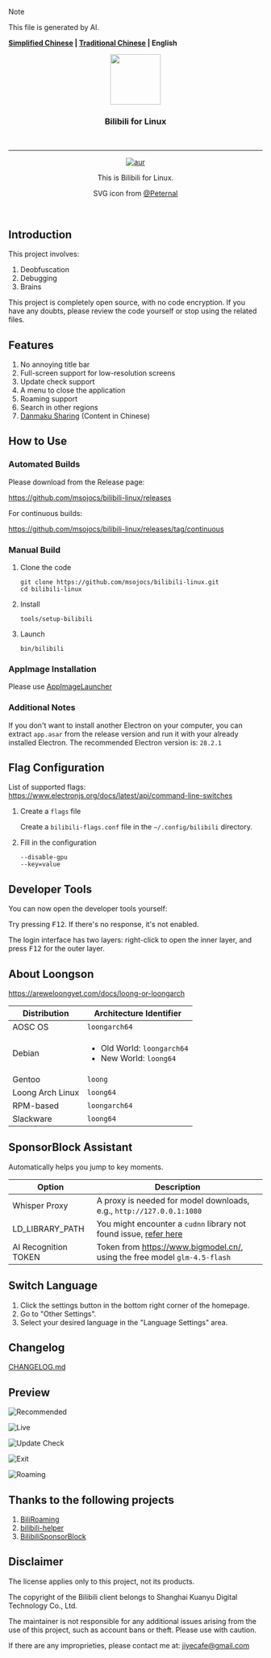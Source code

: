 > [!NOTE]
> This file is generated by AI.

**[Simplified Chinese](README.md) | [Traditional Chinese](README_zh-tw.MD) | English**

<div align="center">

  <img src="./res/icons/bilibili.svg" height="100px" width="100px"/>

  <h3>Bilibili for Linux</h3>
  <br>

----

[![aur](https://img.shields.io/aur/version/bilibili-bin)](https://aur.archlinux.org/packages/bilibili-bin)

  This is Bilibili for Linux.

  SVG icon from [@Peternal](https://github.com/Peternal)

  <br>
</div>

## Introduction

This project involves:

1. Deobfuscation
2. Debugging
3. Brains

This project is completely open source, with no code encryption. If you have any doubts, please review the code yourself or stop using the related files.

## Features

1. No annoying title bar
2. Full-screen support for low-resolution screens
3. Update check support
4. A menu to close the application
5. Roaming support
6. Search in other regions
7. [Danmaku Sharing](docs/help/弹幕共享.MD) (Content in Chinese)

## How to Use

### Automated Builds

Please download from the Release page:

https://github.com/msojocs/bilibili-linux/releases

For continuous builds:

https://github.com/msojocs/bilibili-linux/releases/tag/continuous

### Manual Build

1. Clone the code
   ```
   git clone https://github.com/msojocs/bilibili-linux.git
   cd bilibili-linux
   ```
2. Install
   ```
   tools/setup-bilibili
   ```
3. Launch
   ```
   bin/bilibili
   ```
### AppImage Installation

Please use [AppImageLauncher](https://github.com/TheAssassin/AppImageLauncher)

### Additional Notes

If you don't want to install another Electron on your computer, you can extract `app.asar` from the release version and run it with your already installed Electron. The recommended Electron version is: `28.2.1`

## Flag Configuration

List of supported flags:
https://www.electronjs.org/docs/latest/api/command-line-switches

1. Create a `flags` file

   Create a `bilibili-flags.conf` file in the `~/.config/bilibili` directory.

2. Fill in the configuration

   ```
   --disable-gpu
   --key=value
   ```

## Developer Tools

You can now open the developer tools yourself:

Try pressing <kbd>F12</kbd>. If there's no response, it's not enabled.

The login interface has two layers: right-click to open the inner layer, and press <kbd>F12</kbd> for the outer layer.

## About Loongson

https://areweloongyet.com/docs/loong-or-loongarch

|Distribution|Architecture Identifier|
|---|---|
|AOSC OS|`loongarch64`|
|Debian|<ul><li>Old World: `loongarch64`</li><li>New World: `loong64`</li></ul>|
|Gentoo|`loong`|
|Loong Arch Linux|`loong64`|
|RPM-based|`loongarch64`|
|Slackware|`loong64`|

## SponsorBlock Assistant

Automatically helps you jump to key moments.

| Option | Description |
|---|---|
| Whisper Proxy | A proxy is needed for model downloads, e.g., `http://127.0.0.1:1080` |
| LD_LIBRARY_PATH | You might encounter a `cudnn` library not found issue, [refer here](https://github.com/MahmoudAshraf97/whisper-diarization/issues/259) |
| AI Recognition TOKEN | Token from https://www.bigmodel.cn/, using the free model `glm-4.5-flash` |

## Switch Language

1. Click the settings button in the bottom right corner of the homepage.
2. Go to "Other Settings".
3. Select your desired language in the "Language Settings" area.

## Changelog

[CHANGELOG.md](CHANGELOG.md)

## Preview

![Recommended](res/screenshots/1.png)

![Live](res/screenshots/live.png)

![Update Check](res/screenshots/update.png)

![Exit](res/screenshots/exit.png)

![Roaming](res/screenshots/roaming.png)

## Thanks to the following projects

1. [BiliRoaming](https://github.com/yujincheng08/BiliRoaming)
2. [bilibili-helper](https://github.com/ipcjs/bilibili-helper)
3. [BilibiliSponsorBlock](https://github.com/hanydd/BilibiliSponsorBlock)

## Disclaimer

The license applies only to this project, not its products.

The copyright of the Bilibili client belongs to Shanghai Kuanyu Digital Technology Co., Ltd.

The maintainer is not responsible for any additional issues arising from the use of this project, such as account bans or theft. Please use with caution.

If there are any improprieties, please contact me at: jiyecafe@gmail.com